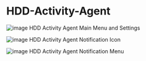 # HDD-Activity-Agent

![image](https://4.bp.blogspot.com/-K7P89voWmIc/WwmyU3f5m7I/AAAAAAAAAqA/P-Es5amAnNMbMTV7FvMgrjuBc7_h5ohQwCLcBGAs/s1600/hag_mainmenu_final.gif)
HDD Activity Agent Main Menu and Settings

![image](https://3.bp.blogspot.com/-HxcBv8AWU5Y/WwmyUx4iL0I/AAAAAAAAAp8/N3RzwXsA65sBBUKW05SmIUsspXyyj8d0gCLcBGAs/s1600/hag_notification_final.gif)
HDD Activity Agent Notification Icon

![image](https://4.bp.blogspot.com/-_f5tFIVFN7U/WwmyVKyEvCI/AAAAAAAAAqE/NyC5jA3QJ_8640ni620rLIZEnYcwo2vugCLcBGAs/s1600/hag_notificationmenu_final.gif)
HDD Activity Agent Notification Menu
